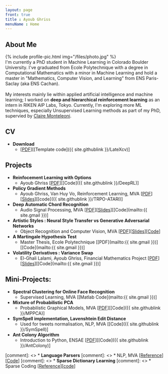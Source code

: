```yaml
---
layout: page
front: true
title : Ayoub Ghriss
menuName : Home
---
```




## About Me
{%
include profile-pic.html
img="/files/photo.jpg"
%}
<br>
I'm currently a PhD student in Machine Learning in Colorado Boulder University. I've graduated from Ecole Polytechnique with a degree in Computational Mathematics with a minor in Machine Learning and hold a master in "Mathematics, Computer Vision, and Learning" from ENS Paris-Saclay (aka ENS Cachan).<br><br>
My interests mainly lie within applied artificial intelligence and machine learning; I worked on **deep and hierarchical reinforcement learning** as an intern in RIKEN AIP Labs, Tokyo. Currently, I'm exploring more ML techniques, especially Unsupervised Learning methods as part of my PhD, supervied by [Claire Monteleoni](https://www.colorado.edu/faculty/claire-monteleoni/).
<br>

## CV
* **Download**
    * [[PDF](/files/CV.pdf)][[Template code]({{ site.githublink }}/LateXcv)]

## Projects

* **Reinfocement Learning with Options**
    * Ayoub Ghriss [[PDF](/files/pdfs/mva/Thesis.pdf)][[Code]({{ site.githublink }}/DeepRL)]
* **Policy Gradient Methods**
    * Ayoub Ghriss, Van Huy Vo, Reinforcement Learning, MVA [[PDF](/files/pdfs/mva/pg_drl.pdf)][[Slides](/files/pdfs/mva/pg_drl_slides.pdf)][[code]({{ site.githublink }}/TRPO-ATARI)]
* **Deep Automatic Chord Recognition**
    * Audio Signal Processing, MVA [[PDF](/files/pdfs/mva/dacr.pdf)][[Slides](/files/pdfs/mva/dacr_slides.pdf)][[Code](mailto:{{ site.gmail }})]
* **Artistic Styles : Neural Style Transfer vs Generative Adversarial Networks**
    * Object Recognition and Computer Vision, MVA [[PDF](/files/pdfs/mva/recv.pdf)][[Slides](https://docs.google.com/presentation/d/1QwbmCmGqboeYhUQsBQlmdzVLk75U46gT3wEIylS8rro/edit#slide=id.gc6f90357f_0_5)][[Code](TODO)]
* **A Martingale Hypothesis Test**
    * Master Thesis, Ecole Polytechnique [[PDF](mailto:{{ site.gmail }})] [[Code](mailto:{{ site.gmail }})]
* **Volatility Derivatives : Variance Swap**
    * El-Ghali Lalami, Ayoub Ghriss, Financial Mathematics Project [[PDF](/files/pdfs/X/vol.pdf)][[Slides](/files/pdfs/X/vol_slides.pdf)][[Code](mailto:{{ site.gmail }})]

## Mini-Projects:

* **Spectral Clustering for Online Face Recognition**
    * Supervised Learning, MVA [[Matlab Code](mailto:{{ site.gmail }})]
* **Mixture of Probabilistic PCA**
    * Probabilistic Graphical Models, MVA [[PDF](/files/pdfs/mva/mppca.pdf)][[Code]({{ site.githublink }}/MPPCA)]
* **SymSpell implementation, Lavenshtein Edit Distance**
    * Used for tweets normalisation, NLP, MVA [[Code]({{ site.githublink }}/SymSpell)]
* **Ant Colony Algorithm**
    * Introduction to Python, ENSAE [[PDF](/files/pdfs/ensae/ants.pdf)][[Code]({{ site.githublink }}/AntColony)]

[comment]: <> * **Language Parsers**
[comment]: <>    * NLP, MVA [[Reference](TODO)][[Code](TODO)]
[comment]: <> * **Sparse Dictionary Learning**
[comment]: <>    * Sparse Coding [[Reference](TODO)][[code](TODO)]
